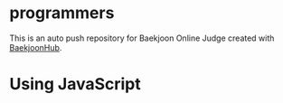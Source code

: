 # programmers
This is an auto push repository for Baekjoon Online Judge created with [BaekjoonHub](https://github.com/BaekjoonHub/BaekjoonHub).

# Using JavaScript
